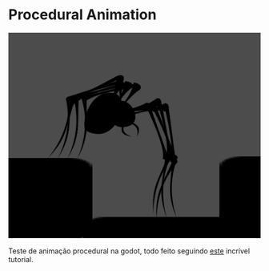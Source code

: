 # Procedural Animation

![001](https://github.com/Doc-McCoy/godot-procedural-animation/blob/master/Screenshots/001.png)

Teste de animação procedural na godot, todo feito seguindo [este](https://www.youtube.com/watch?v=qYwYgEGMdLA) incrível tutorial.
